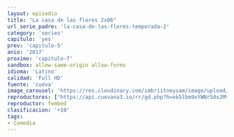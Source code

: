 ```yaml
---
layout: episodio
title: "La casa de las flores 2x06"
url_serie_padre: 'la-casa-de-las-flores-temporada-2'
category: 'series'
capitulo: 'yes'
prev: 'capitulo-5'
anio: '2017'
proximo: 'capitulo-7'
sandbox: allow-same-origin allow-forms
idioma: 'Latino'
calidad: 'Full HD'
fuente: 'cueva'
image_carousel: 'https://res.cloudinary.com/imbriitneysam/image/upload/v1546638640/casa-papel-1-poster-min.jpg'
reproductores: ["https://api.cuevana3.io/rr/gd.php?h=ek5lbm9xYWNrS0xJMVp5b21KREk0dFBLbjVkaHhkRGdrOG1jbnBpUnhhS1Z1SGVLWjhhc3piaVVwYXBqdDVUYXVOT3BtR2FzczZYUGxhSmtmN2l5b01XU3FadVkyUT09"]
reproductor: fembed
clasificacion: '+10'
tags:
- Comedia
---
```












